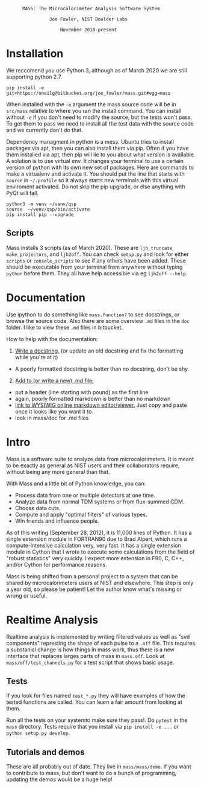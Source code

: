 

          MASS: The Microcalorimeter Analysis Software System

                    Joe Fowler, NIST Boulder Labs

                        November 2010-present

# Installation
We reccomend you use Python 3, although as of March 2020 we are still supporting python 2.7.
  
```  
pip install -e git+https://oneilg@bitbucket.org/joe_fowler/mass.git#egg=mass
```

When installed with the `-e` argument the mass source code will be in `src/mass` relative to where you ran the install command. You can install without `-e` if you don't need to modify the source, but the tests won't pass. To get them to pass we need to install all the test data with the source code and we currently don't do that.

Dependency managment in python is a mess. Ubuntu tries to install packages via apt, then you can also install them via pip. Often if you have them installed via apt, then pip will lie to you about what version is available. A solution is to use virtual env. It changes your terminal to use a certain version of python with its own new set of packages. Here are commands to make a virtualenv and activate it. You should put the line that starts with `source` in `~/.profile` so it always starts new terminals with this virtual enviroment activated. Do not skip the pip upgrade, or else anything with PyQt will fail.
```
python3 -m venv ~/venv/qsp
source  ~/venv/qsp/bin/activate
pip install pip --upgrade
```

## Scripts
Mass installs 3 scripts (as of March 2020). These are `ljh_truncate`, `make_projectors`, and `ljh2off`. You can check `setup.py` and look for either `scripts` or `console_scripts` to see if any others have been added. These should be executable from your terminal from anywhere without typing `python` before them. They all have help accessible via eg `ljh2off --help`.

# Documentation
Use ipython to do something like `mass.function?` to see docstrings, or browse the source code. Also there are some overview `.md` files in the `doc` folder. I like to view these `.md` files in bitbucket.


How to help with the documentation:
1. [Write a docstring.](https://www.python.org/dev/peps/pep-0257/#multi-line-docstrings) (or update an old docstring and fix the formatting while you're at it)
  * A poorly formatted docstring is better than no docstring, don't be shy.
2. [Add to (or write a new) .md file.](http://commonmark.org/help/)
  * put a header (line starting with pound) as the first line
  * again, poorly formatted markdown is better than no markdown  
  * [link to WYSIWIG online markdown editor/viewer.](https://dillinger.io/) Just copy and paste once it looks like you want it to.
  * look in mass/doc for .md files

# Intro


Mass is a software suite to analyze data from microcalorimeters.  It is meant to be exactly as general as NIST users and their collaborators require, without being any more general than that.  

With Mass and a little bit of Python knowledge, you can:

* Process data from one or multiple detectors at one time.
* Analyze data from normal TDM systems or from flux-summed CDM.
* Choose data cuts.
* Compute and apply "optimal filters" of various types.
* Win friends and influence people.

As of this writing (September 28, 2012), it is 11,000 lines of Python. It has a single extension module in FORTRAN90 due to Brad Alpert, which runs a compute-intensive calculation very, very fast. It has a
single extension module in Cython that I wrote to execute some calculations from the field of "robust statistics" very quickly.  I expect more extension in F90, C, C++, and/or Cython for performance reasons.

Mass is being shifted from a personal project to a system that can be shared by microcalorimeters users at NIST and elsewhere.  This step is only a year old, so please be patient!  Let the author know what's missing or wrong or useful.

# Realtime Analysis
Realtime analysis is implemented by writing filtered values as well as "svd components" represting the shape of each pulse to a `.off` file. This requires a substanial change is how things in mass work, thus there is a new interface that replaces larges parts of mass in `mass.off`. Look at `mass/off/test_channels.py` for a test script that shows basic usage.

## Tests

If you look for files named `test_*.py` they will have examples of how the tested functions are called. You can learn a fair amount from looking at them.

Run all the tests on your systemto make sure they pass!. Do `pytest` in the `mass` directory. Tests require that you install via `pip install -e ...` or `python setup.py develop`.

## Tutorials and demos

These are all probably out of date. They live in `mass/mass/demo`. If you want to contribute to mass, but don't want to do a bunch of programming, updating the demos would be a huge help!

